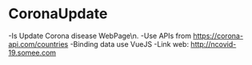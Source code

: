 # CoronaUpdate
-Is Update Corona disease WebPage\n.
-Use APIs from https://corona-api.com/countries
-Binding data use VueJS
-Link web: http://ncovid-19.somee.com
